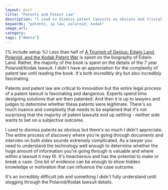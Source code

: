 ```yaml
---
layout: post
title: "Patents and Patent Law"
description: "I used to dismiss patent lawsuits as obvious and trivial but they can get extremely nuanced and difficult."
keywords: "patents, ip law, polaroid, kodak"
image_url: 
category: 
tags: ["#meta"]
---
```

{% include setup %}
Less than half of [A Triumph of Genius: Edwin Land, Polaroid, and the Kodak Patent War](https://www.amazon.com/Triumph-Genius-Edwin-Polaroid-Patent/dp/1627227695) is spent on the biography of Edwin Land. Rather, the majority of the book is spent on the details of the 7 year Polaroid/Kodak lawsuit. I didn't have an appreciation for the complexity of patent law until reading the book. It's both incredibly dry but also incredibly fascinating.

Patents and patent law are critical to innovation but the entire legal process of a patent lawsuit is fascinating and dangerous. Experts spend time designing solutions that are then patented. And then it is up to lawyers and judges to determine whether these patents were legitimate. There's so much nuance and complexity that needs to be explained that it's not surprising that the majority of patent lawsuits end up settling - neither side wants to bet on a subjective outcome.

I used to dismiss patents as obvious but there's so much I didn't appreciate. The entire process of discovery where you're going through documents and intervies on both sides sounds extremely complicated. As a lawyer you need to understand the technology well enough to determine whether the huge amount of information you're going through is valuable and where within a lawsuit it may fit. It's treacherous and has the potential to make or break a case. One bit of evidence can be enough to show hidden knowledge or motivation that can influence the case outcome.

It's an incredibly difficult job and something I didn't fully understand until slogging through the Polaroid/Kodak lawsuit details.
